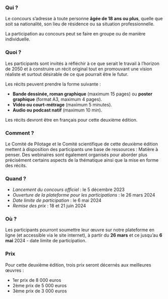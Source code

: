 ### Qui ?

Le concours s’adresse à toute personne **âgée de 18 ans ou plus**, quelle que soit sa nationalité, son lieu de résidence ou sa situation professionnelle.

La participation au concours peut se faire en groupe ou de manière individuelle.

### Quoi ?

Les participants sont invités à réfléchir à ce que serait le travail à l’horizon de 2050 et à construire un récit original tout en promouvant une vision réaliste et surtout désirable de ce que pourrait être le futur.

Les récits peuvent prendre la forme suivante :

* **Bande dessinée, roman graphique** (maximum 15 pages) ou **poster graphique** (format A3, maximum 4 pages).
* **Vidéo ou court-métrage** (maximum 5 minutes).
* **Audio ou podcast natif** (maximum 10 min).

Les récits devront être en français pour cette deuxième édition.

### Comment ?

Le Comité de Pilotage et le Comité scientifique de cette deuxième édition mettent à disposition des participants une base de ressources : Matière à penser. Des webinaires sont également organisés pour aborder plus précisément certains aspects de la thématique ainsi que la mise en forme des récits.

### Quand ?

* *Lancement du concours officiel* : le 5 décembre 2023
* *Ouverture de la plateforme pour les participations* : le 26 mars 2024
* *Date limite de participation* : le 6 mai 2024
* *Remise des prix* : 18 et 21 juin 2024

### Où ?

Les participants pourront soumettre leur œuvre sur notre plateforme en ligne (et accessible via le site internet), à partir du **26 mars** et ce jusqu’au **6 mai** 2024 - date limite de participation.

### Prix

Pour cette deuxième édition, trois prix seront décernés aux meilleures œuvres  :

* 1er prix de 8 000 euros
* 2ème prix de 5 000 euros
* 3ème prix de 3 000 euros
